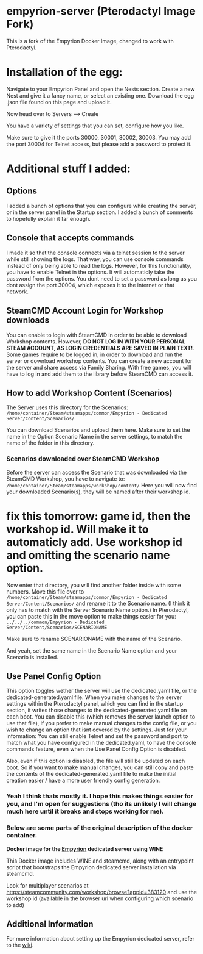 # empyrion-server (Pterodactyl Image Fork)

This is a fork of the Empyrion Docker Image, changed to work with Pterodactyl.

# Installation of the egg:
Navigate to your Empyrion Panel and open the Nests section.
Create a new Nest and give it a fancy name, or select an existing one.
Download the egg .json file found on this page and upload it.

Now head over to Servers --> Create

You have a variety of settings that you can set, configure how you like.

Make sure to give it the ports 30000, 30001, 30002, 30003.
You may add the port 30004 for Telnet access, but please add a password to protect it.

# Additional stuff I added:
## Options
I added a bunch of options that you can configure while creating the server, or in the server panel in the Startup section.
I added a bunch of comments to hopefully explain it far enough.

## Console that accepts commands
I made it so that the console connects via a telnet session to the server while still showing the logs.
That way, you can use console commands instead of only being able to read the logs.
However, for this functionality, you have to enable Telnet in the options.
It will automaticly take the password from the options.
You dont need to set a password as long as you dont assign the port 30004, which exposes it to the internet or that network.

## SteamCMD Account Login for Workshop downloads
You can enable to login with SteamCMD in order to be able to download Workshop contents.
However, **DO NOT LOG IN WITH YOUR PERSONAL STEAM ACCOUNT, AS LOGIN CREDENTIALS ARE SAVED IN PLAIN TEXT!**.
Some games require to be logged in, in order to download and run the server or download workshop contents.
You can create a new account for the server and share access via Family Sharing. With free games, you will have to log in and add them to the library before SteamCMD can access it.

## How to add Workshop Content (Scenarios)
The Server uses this directory for the Scenarios:
`/home/container/Steam/steamapps/common/Empyrion - Dedicated Server/Content/Scenarios/`

You can download Scenarios and upload them here.
Make sure to set the name in the Option Scenario Name in the server settings, to match the name of the folder in this directory.

### Scenarios downloaded over SteamCMD Workshop
Before the server can access the Scenario that was downloaded via the SteamCMD Workshop, you have to navigate to:
`/home/container/Steam/steamapps/workshop/content/`
Here you will now find your downloaded Scenario(s), they will be named after their workshop id.

# fix this tomorrow: game id, then the workshop id. Will make it to automaticly add. Use workshop id and omitting the scenario name option.

Now enter that directory, you will find another folder inside with some numbers. Move this file over to `/home/container/Steam/steamapps/common/Empyrion - Dedicated Server/Content/Scenarios/` and rename it to the Scenario name. (I think it only has to match with the Server Scenario Name option.)
In Pterodactyl, you can paste this in the move option to make things easier for you:
`../../../common/Empyrion - Dedicated Server/Content/Scenarios/SCENARIONAME`

Make sure to rename SCENARIONAME with the name of the Scenario.

And yeah, set the same name in the Scenario Name option and your Scenario is installed.

## Use Panel Config Option
This option toggles wether the server will use the dedicated.yaml file, or the dedicated-generated.yaml file.
When you make changes to the server settings within the Pterodactyl panel, which you can find in the startup section, it writes those changes to the dedicated-generated.yaml file on each boot.
You can disable this (which removes the server launch option to use that file), if you prefer to make manual changes to the config file, or you wish to change an option that isnt covered by the settings.
Just for your information: You can still enable Telnet and set the password and port to match what you have configured in the dedicated.yaml, to have the console commands feature, even when the Use Panel Config Option is disabled.

Also, even if this option is disabled, the file will still be updated on each boot. So if you want to make manual changes, you can still copy and paste the contents of the dedicated-generated.yaml file to make the initial creation easier / have a more user friendly config generation.

### Yeah I think thats mostly it. I hope this makes things easier for you, and I'm open for suggestions (tho its unlikely I will change much here until it breaks and stops working for me).



### Below are some parts of the original description of the docker container.

**Docker image for the [Empyrion](https://empyriongame.com/) dedicated server using WINE**

This Docker image includes WINE and steamcmd, along with an entrypoint script that bootstraps the Empyrion dedicated server installation via steamcmd.

Look for multiplayer scenarios at https://steamcommunity.com/workshop/browse?appid=383120 and use the workshop id (available in the browser url when configuring which scenario to add)

## Additional Information
For more information about setting up the Empyrion dedicated server, refer to the [wiki](https://empyrion.gamepedia.com/Dedicated_Server_Setup).

